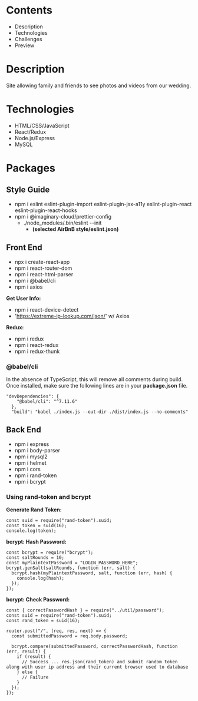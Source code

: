 # Contents

- Description
- Technologies
- Challenges
- Preview

# Description

Site allowing family and friends to see photos and videos from our wedding.

# Technologies

- HTML/CSS/JavaScript
- React/Redux
- Node.js/Express
- MySQL

# Packages

## Style Guide

- npm i eslint eslint-plugin-import eslint-plugin-jsx-a11y eslint-plugin-react eslint-plugin-react-hooks
- npm i @imaginary-cloud/prettier-config
  - ./node_modules/.bin/eslint --init
    - **(selected AirBnB style/eslint.json)**

## Front End

- npx i create-react-app
- npm i react-router-dom
- npm i react-html-parser
- npm i @babel/cli
- npm i axios

**Get User Info:**

- npm i react-device-detect
- 'https://extreme-ip-lookup.com/json/' w/ Axios

**Redux:**

- npm i redux
- npm i react-redux
- npm i redux-thunk

### @babel/cli

In the absence of TypeScript, this will remove all comments during build. Once installed, make sure the following lines are in your **package.json** file.

```
"devDependencies": {
    "@babel/cli": "^7.11.6"
  },
  "build": "babel ./index.js --out-dir ./dist/index.js --no-comments"
```

## Back End

- npm i express
- npm i body-parser
- npm i mysql2
- npm i helmet
- npm i cors
- npm i rand-token
- npm i bcrypt

### Using rand-token and bcrypt

**Generate Rand Token:**

```
const suid = require("rand-token").suid;
const token = suid(16);
console.log(token);
```

**bcrypt: Hash Password:**

```
const bcrypt = require("bcrypt");
const saltRounds = 10;
const myPlaintextPassword = "LOGIN_PASSWORD_HERE";
bcrypt.genSalt(saltRounds, function (err, salt) {
  bcrypt.hash(myPlaintextPassword, salt, function (err, hash) {
    console.log(hash);
  });
});
```

**bcrypt: Check Password:**

```
const { correctPasswordHash } = require("../util/password");
const suid = require("rand-token").suid;
const rand_token = suid(16);

router.post("/", (req, res, next) => {
  const submittedPassword = req.body.password;

  bcrypt.compare(submittedPassword, correctPasswordHash, function (err, result) {
    if (result) {
      // Success ... res.json(rand_token) and submit random token along with user ip address and their current browser used to database
    } else {
      // Failure
    }
  });
});
```
